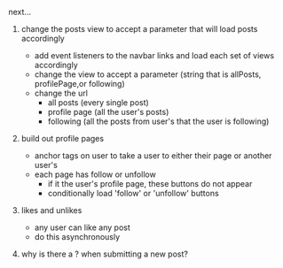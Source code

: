 next...
1. change the posts view to accept a parameter that will load posts accordingly
    - add event listeners to the navbar links and load each set of views accordingly 
    - change the view to accept a parameter (string that is allPosts, profilePage,or following)
    - change the url
        - all posts (every single post)
        - profile page (all the user's posts)
        - following (all the posts from user's that the user is following)
    
2. build out profile pages 
    - anchor tags on user to take a user to either their page or another user's 
    - each page has follow or unfollow 
        - if it the user's profile page, these buttons do not appear
        - conditionally load 'follow' or 'unfollow' buttons 

3. likes and unlikes 
    - any user can like any post 
    - do this asynchronously


4. why is there a ? when submitting a new post?